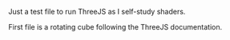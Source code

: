 Just a test file to run ThreeJS as I self-study shaders. 

First file is a rotating cube following the ThreeJS documentation.

